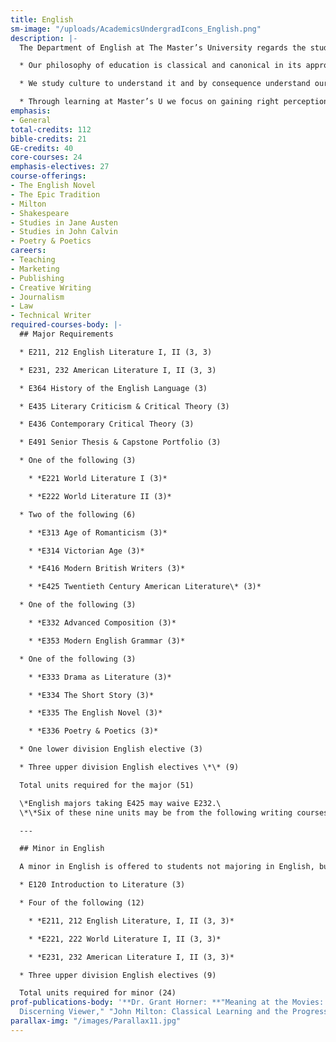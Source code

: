 ```yaml
---
title: English
sm-image: "/uploads/AcademicsUndergradIcons_English.png"
description: |-
  The Department of English at The Master’s University regards the study of language and literature as central to the Christian liberal arts education. It merits this centrality, in part, because of the very nature of the Christian faith: God chose to reveal His dealings with humans in a historical and literary way – the Word of God, a Word which employs literary forms and rhetorical strategies to engage its audience. It also merits a central position because literature contains God’s truth (e.g. the truthfulness to the human experience), occupies a place in human culture receiving God’s blessing, and often fulfills the qualifications of Philippians 4:8. We affirm that the noblest reasons for acquiring literacy are to read the Scriptures with understanding and sympathy; to articulate the truth of God clearly, attractively, and convincingly; and to be equipped to recognize truth expressed in many sources, discerning it from partial truth and error, testing all by the biblical standard.

  * Our philosophy of education is classical and canonical in its approach.

  * We study culture to understand it and by consequence understand ourselves.

  * Through learning at Master’s U we focus on gaining right perceptions, sound judgment, critical thinking skills, all the while walking in obedience to our Savior.
emphasis:
- General
total-credits: 112
bible-credits: 21
GE-credits: 40
core-courses: 24
emphasis-electives: 27
course-offerings:
- The English Novel
- The Epic Tradition
- Milton
- Shakespeare
- Studies in Jane Austen
- Studies in John Calvin
- Poetry & Poetics
careers:
- Teaching
- Marketing
- Publishing
- Creative Writing
- Journalism
- Law
- Technical Writer
required-courses-body: |-
  ## Major Requirements

  * E211, 212 English Literature I, II (3, 3)

  * E231, 232 American Literature I, II (3, 3)

  * E364 History of the English Language (3)

  * E435 Literary Criticism & Critical Theory (3)

  * E436 Contemporary Critical Theory (3)

  * E491 Senior Thesis & Capstone Portfolio (3)

  * One of the following (3)

    * *E221 World Literature I (3)*

    * *E222 World Literature II (3)*

  * Two of the following (6)

    * *E313 Age of Romanticism (3)*

    * *E314 Victorian Age (3)*

    * *E416 Modern British Writers (3)*

    * *E425 Twentieth Century American Literature\* (3)*

  * One of the following (3)

    * *E332 Advanced Composition (3)*

    * *E353 Modern English Grammar (3)*

  * One of the following (3)

    * *E333 Drama as Literature (3)*

    * *E334 The Short Story (3)*

    * *E335 The English Novel (3)*

    * *E336 Poetry & Poetics (3)*

  * One lower division English elective (3)

  * Three upper division English electives \*\* (9)

  Total units required for the major (51)

  \*English majors taking E425 may waive E232.\
  \*\*Six of these nine units may be from the following writing courses offered in the Department of Communication: C344, C351, C362, C441, or C471.

  ---

  ## Minor in English

  A minor in English is offered to students not majoring in English, but who wish to pursue their interest in the English language and in imaginative literature. For a minor in English, the following courses are required:

  * E120 Introduction to Literature (3)

  * Four of the following (12)

    * *E211, 212 English Literature, I, II (3, 3)*

    * *E221, 222 World Literature I, II (3, 3)*

    * *E231, 232 American Literature I, II (3, 3)*

  * Three upper division English electives (9)

  Total units required for minor (24)
prof-publications-body: '**Dr. Grant Horner: **"Meaning at the Movies: Becoming a
  Discerning Viewer," "John Milton: Classical Learning and the Progress of Virtue"'
parallax-img: "/images/Parallax11.jpg"
---
```


